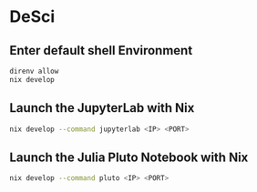 # DeSci

## Enter default shell Environment

```sh
direnv allow
nix develop

```

## Launch the JupyterLab with Nix

```bash
nix develop --command jupyterlab <IP> <PORT>
```

## Launch the Julia Pluto Notebook with Nix

```bash
nix develop --command pluto <IP> <PORT>
```
